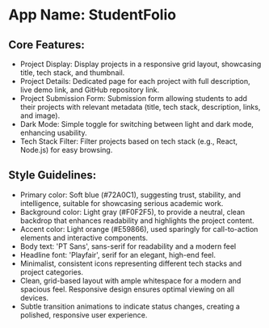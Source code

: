 # **App Name**: StudentFolio

## Core Features:

- Project Display: Display projects in a responsive grid layout, showcasing title, tech stack, and thumbnail.
- Project Details: Dedicated page for each project with full description, live demo link, and GitHub repository link.
- Project Submission Form: Submission form allowing students to add their projects with relevant metadata (title, tech stack, description, links, and image).
- Dark Mode: Simple toggle for switching between light and dark mode, enhancing usability.
- Tech Stack Filter: Filter projects based on tech stack (e.g., React, Node.js) for easy browsing.

## Style Guidelines:

- Primary color: Soft blue (#72A0C1), suggesting trust, stability, and intelligence, suitable for showcasing serious academic work.
- Background color: Light gray (#F0F2F5), to provide a neutral, clean backdrop that enhances readability and highlights the project content.
- Accent color: Light orange (#E59866), used sparingly for call-to-action elements and interactive components.
- Body text: 'PT Sans', sans-serif for readability and a modern feel
- Headline font: 'Playfair', serif for an elegant, high-end feel.
- Minimalist, consistent icons representing different tech stacks and project categories.
- Clean, grid-based layout with ample whitespace for a modern and spacious feel. Responsive design ensures optimal viewing on all devices.
- Subtle transition animations to indicate status changes, creating a polished, responsive user experience.